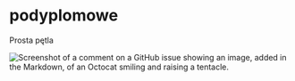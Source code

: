 # podyplomowe
Prosta pętla

![Screenshot of a comment on a GitHub issue showing an image, added in the Markdown, of an Octocat smiling and raising a tentacle.](https://encrypted-tbn0.gstatic.com/images?q=tbn:ANd9GcROCzaH94r7twyZeS4FrqpVTtD2srcoZcsXa0-PcwU-5F2e_7hloC9zinBkOaAFPSvMAEs&usqp=CAU)